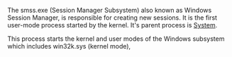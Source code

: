 The smss.exe (Session Manager Subsystem) also known as Windows Session Manager, is responsible for creating new sessions. It is the first user-mode process started by the kernel. It's parent process is [System](obsidian://open?vault=security-notes&file=Defensive%20Security%2FEndpoint%20Security%2FCore%20Windows%20Processes%2FSystem).

This process starts the kernel and user modes of the Windows subsystem which includes win32k.sys (kernel mode),